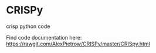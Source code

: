 # CRISPy
crisp python code

Find code documentation here: https://rawgit.com/AlexPietrow/CRISPy/master/CRISpy.html
